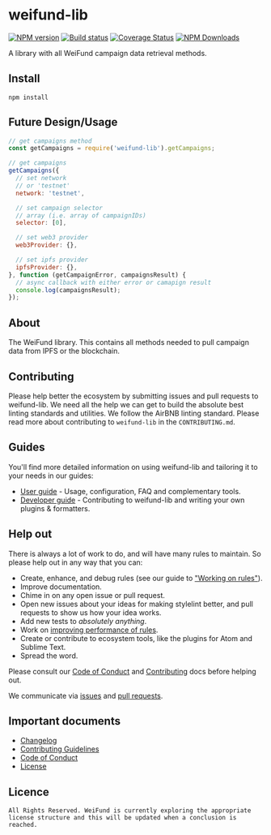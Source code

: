 # weifund-lib

[![NPM version](http://img.shields.io/npm/v/weifund-lib.svg)](https://www.npmjs.org/package/weifund-lib) [![Build status](https://ci.appveyor.com/api/projects/status/wwajr0886e00g8je/branch/master?svg=true)](https://ci.appveyor.com/project/weifund/weifund-lib/branch/master) [![Coverage Status](https://coveralls.io/repos/github/weifund/weifund-lib/badge.svg?branch=master)](https://coveralls.io/github/weifund/weifund-lib?branch=master) [![NPM Downloads](https://img.shields.io/npm/dm/weifund-lib.svg)](https://www.npmjs.org/package/weifund-lib)

A library with all WeiFund campaign data retrieval methods.

## Install

```
npm install
```

## Future Design/Usage

```js
// get campaigns method
const getCampaigns = require('weifund-lib').getCampaigns;

// get campaigns
getCampaigns({
  // set network
  // or 'testnet'
  network: 'testnet',

  // set campaign selector
  // array (i.e. array of campaignIDs)
  selector: [0],

  // set web3 provider
  web3Provider: {},

  // set ipfs provider
  ipfsProvider: {},
}, function (getCampaignError, campaignsResult) {
  // async callback with either error or camapign result
  console.log(campaignsResult);
});
```

## About

The WeiFund library. This contains all methods needed to pull campaign data from IPFS or the blockchain.

## Contributing

Please help better the ecosystem by submitting issues and pull requests to weifund-lib. We need all the help we can get to build the absolute best linting standards and utilities. We follow the AirBNB linting standard. Please read more about contributing to `weifund-lib` in the `CONTRIBUTING.md`.

## Guides

You'll find more detailed information on using weifund-lib and tailoring it to your needs in our guides:

- [User guide](docs/user-guide.md) - Usage, configuration, FAQ and complementary tools.
- [Developer guide](docs/developer-guide.md) - Contributing to weifund-lib and writing your own plugins & formatters.

## Help out

There is always a lot of work to do, and will have many rules to maintain. So please help out in any way that you can:

- Create, enhance, and debug rules (see our guide to ["Working on rules"](CONTRIBUTING.md)).
- Improve documentation.
- Chime in on any open issue or pull request.
- Open new issues about your ideas for making stylelint better, and pull requests to show us how your idea works.
- Add new tests to *absolutely anything*.
- Work on [improving performance of rules](docs/developer-guide/benchmarks.md).
- Create or contribute to ecosystem tools, like the plugins for Atom and Sublime Text.
- Spread the word.

Please consult our [Code of Conduct](CODE_OF_CONDUCT.md) and [Contributing](CONTRIBUTING.md) docs before helping out.

We communicate via [issues](https://github.com/weifund/weifund-lib/issues) and [pull requests](https://github.com/weifund/weifund-lib/pulls).

## Important documents

- [Changelog](CHANGELOG.md)
- [Contributing Guidelines](CONTRIBUTING.md)
- [Code of Conduct](CODE_OF_CONDUCT.md)
- [License](https://raw.githubusercontent.com/weifund/weifund-lib/master/LICENSE)

## Licence

```
All Rights Reserved. WeiFund is currently exploring the appropriate license structure and this will be updated when a conclusion is reached.
```
